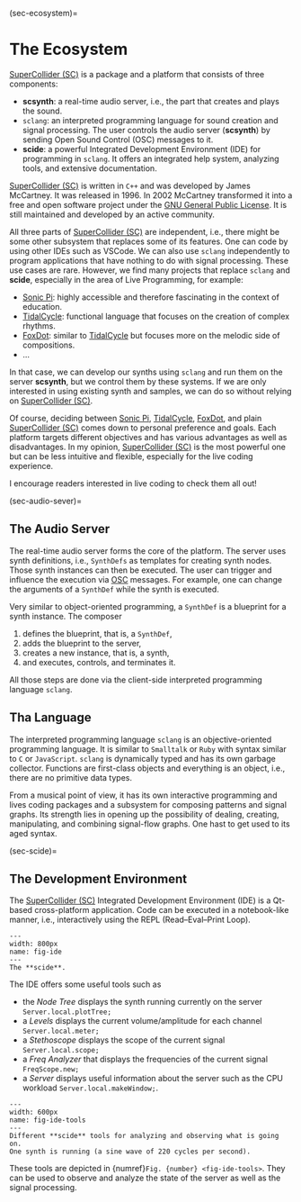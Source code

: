 (sec-ecosystem)=
# The Ecosystem

[SuperCollider (SC)](https://supercollider.github.io/) is a package and a platform that consists of three components:
+ **scsynth**: a real-time audio server, i.e., the part that creates and plays the sound.
+ ``sclang``: an interpreted programming language for sound creation and signal processing. The user controls the audio server (**scsynth**) by sending Open Sound Control (OSC) messages to it.
+ **scide**: a powerful Integrated Development Environment (IDE) for programming in ``sclang``. It offers an integrated help system, analyzing tools, and extensive documentation.

[SuperCollider (SC)](https://supercollider.github.io/) is written in ``C++`` and was developed by James McCartney.
It was released in 1996.
In 2002 McCartney transformed it into a free and open software project under the [GNU General Public License](https://www.gnu.org/licenses/gpl-3.0.en.html).
It is still maintained and developed by an active community.

All three parts of [SuperCollider (SC)](https://supercollider.github.io/) are independent, i.e., there might be some other subsystem that replaces some of its features.
One can code by using other IDEs such as VSCode.
We can also use ``sclang`` independently to program applications that have nothing to do with signal processing.
These use cases are rare.
However, we find many projects that replace ``sclang`` and **scide**, especially in the area of Live Programming, for example:

+ [Sonic Pi](https://sonic-pi.net/): highly accessible and therefore fascinating in the context of education.
+ [TidalCycle](https://tidalcycles.org/): functional language that focuses on the creation of complex rhythms.
+ [FoxDot](https://foxdot.org/): similar to [TidalCycle](https://tidalcycles.org/) but focuses more on the melodic side of compositions.
+ ...

In that case, we can develop our synths using ``sclang`` and run them on the server **scsynth**, but we control them by these systems.
If we are only interested in using existing synth and samples, we can do so without relying on [SuperCollider (SC)](https://supercollider.github.io/).

Of course, deciding between [Sonic Pi](https://sonic-pi.net/), [TidalCycle](https://tidalcycles.org/), [FoxDot](https://foxdot.org/), and plain [SuperCollider (SC)](https://supercollider.github.io/) comes down to personal preference and goals.
Each platform targets different objectives and has various advantages as well as disadvantages.
In my opinion, [SuperCollider (SC)](https://supercollider.github.io/) is the most powerful one but can be less intuitive and flexible, especially for the live coding experience.

I encourage readers interested in live coding to check them all out!

(sec-audio-sever)=
## The Audio Server

The real-time audio server forms the core of the platform.
The server uses synth definitions, i.e., ``SynthDefs`` as templates for creating synth nodes.
Those synth instances can then be executed.
The user can trigger and influence the execution via [OSC](https://en.wikipedia.org/wiki/Open_Sound_Control) messages.
For example, one can change the arguments of a ``SynthDef`` while the synth is executed.

Very similar to object-oriented programming, a ``SynthDef`` is a blueprint for a synth instance.
The composer

1. defines the blueprint, that is, a ``SynthDef``,
2. adds the blueprint to the server,
3. creates a new instance, that is, a synth,
4. and executes, controls, and terminates it.

All those steps are done via the client-side interpreted programming language ``sclang``.

## Tha Language

The interpreted programming language ``sclang`` is an objective-oriented programming language.
It is similar to ``Smalltalk`` or ``Ruby`` with syntax similar to ``C`` or ``JavaScript``.
``sclang`` is dynamically typed and has its own garbage collector.
Functions are first-class objects and everything is an object, i.e., there are no primitive data types.

From a musical point of view, it has its own interactive programming and lives coding packages and a subsystem for composing patterns and signal graphs.
Its strength lies in opening up the possibility of dealing, creating, manipulating, and combining signal-flow graphs.
One hast to get used to its aged syntax.

(sec-scide)=
## The Development Environment

The [SuperCollider (SC)](https://supercollider.github.io/) Integrated Development Environment (IDE) is a Qt-based cross-platform application.
Code can be executed in a notebook-like manner, i.e., interactively using the REPL (Read–Eval–Print Loop).

```{figure} ../../figs/supercollider/ecosystem/ide.png
---
width: 800px
name: fig-ide
---
The **scide**.
```

The IDE offers some useful tools such as

+ the *Node Tree* displays the synth running currently on the server ``Server.local.plotTree;``
+ a *Levels* displays the current volume/amplitude for each channel ``Server.local.meter;``
+ a *Stethoscope* displays the scope of the current signal ``Server.local.scope;``
+ a *Freq Analyzer* that displays the frequencies of the current signal ``FreqScope.new;``
+ a *Server* displays useful information about the server such as the CPU workload ``Server.local.makeWindow;``.

```{figure} ../../figs/supercollider/ecosystem/ide-tools.png
---
width: 600px
name: fig-ide-tools
---
Different **scide** tools for analyzing and observing what is going on.
One synth is running (a sine wave of 220 cycles per second).
```

These tools are depicted in {numref}`Fig. {number} <fig-ide-tools>`.
They can be used to observe and analyze the state of the server as well as the signal processing.
